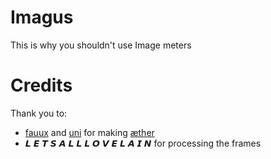 # Imagus

This is why you shouldn't use Image meters

# Credits

Thank you to:

- [fauux](https://fauux.neocities.org/) and [uni](https://cyberblank.neocities.org/) for making [æther](https://thaer.no/ether/introduction)
- 𝙇 𝙀 𝙏 𝙎 𝘼 𝙇 𝙇 𝙇 𝙊 𝙑 𝙀 𝙇 𝘼 𝙄 𝙉 for processing the frames
